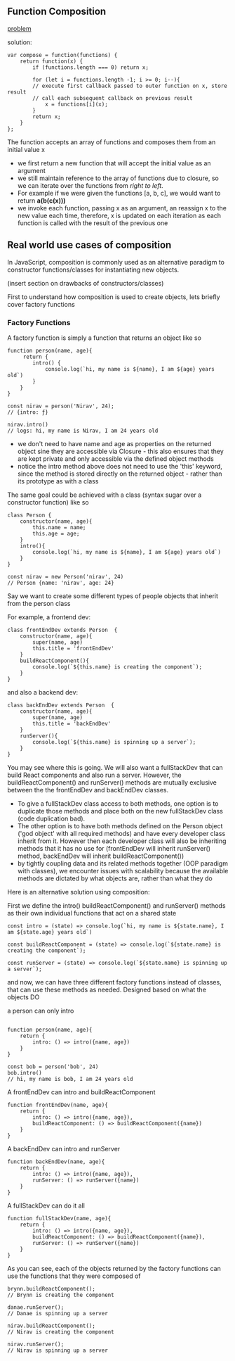 ## Function Composition

[problem](https://leetcode.com/problems/function-composition/?envType=study-plan-v2&envId=30-days-of-javascript)

solution:

```JS
var compose = function(functions) {
	return function(x) {
        if (functions.length === 0) return x;

        for (let i = functions.length -1; i >= 0; i--){
        // execute first callback passed to outer function on x, store result
        // call each subsequent callback on previous result
            x = functions[i](x);
        }
        return x;
    }
};
```

The function accepts an array of functions and composes them from an initial value x

- we first return a new function that will accept the initial value as an argument
- we still maintain reference to the array of functions due to closure, so we can iterate over the functions from _right to left_.
- For example if we were given the functions [a, b, c], we would want to return **a(b(c(x)))**
- we invoke each function, passing x as an argument, an reassign x to the new value each time, therefore, x is updated on each iteration as each function is called with the result of the previous one

## Real world use cases of composition

In JavaScript, composition is commonly used as an alternative paradigm to constructor functions/classes for instantiating new objects.

(insert section on drawbacks of constructors/classes)

First to understand how composition is used to create objects, lets briefly cover factory functions

### Factory Functions

A factory function is simply a function that returns an object like so

```JS
function person(name, age){
     return {
        intro() {
            console.log(`hi, my name is ${name}, I am ${age} years old`)
        }
    }
}

const nirav = person('Nirav', 24);
// {intro: ƒ}

nirav.intro()
// logs: hi, my name is Nirav, I am 24 years old
```

- we don't need to have name and age as properties on the returned object sine they are accessible via Closure - this also ensures that they are kept private and only accessible via the defined object methods
- notice the intro method above does not need to use the 'this' keyword, since the method is stored directly on the returned object - rather than its prototype as with a class

The same goal could be achieved with a class (syntax sugar over a constructor function) like so

```JS
class Person {
    constructor(name, age){
        this.name = name;
        this.age = age;
    }
    intro(){
        console.log(`hi, my name is ${name}, I am ${age} years old`)
    }
}

const nirav = new Person('nirav', 24)
// Person {name: 'nirav', age: 24}
```

Say we want to create some different types of people objects that inherit from the person class

For example, a frontend dev:

```JS
class frontEndDev extends Person  {
    constructor(name, age){
        super(name, age)
        this.title = 'frontEndDev'
    }
    buildReactComponent(){
        console.log(`${this.name} is creating the component`);
    }
}
```

and also a backend dev:

```JS
class backEndDev extends Person  {
    constructor(name, age){
        super(name, age)
        this.title = 'backEndDev'
    }
    runServer(){
        console.log(`${this.name} is spinning up a server`);
    }
}
```

You may see where this is going. We will also want a fullStackDev that can build React components and also run a server. However, the buildReactComponent() and runServer() methods are mutually exclusive between the the frontEndDev and backEndDev classes.

- To give a fullStackDev class access to both methods, one option is to duplicate those methods and place both on the new fullStackDev class (code duplication bad).
- The other option is to have both methods defined on the Person object ('god object' with all required methods) and have every developer class inherit from it. However then each developer class will also be inheriting methods that it has no use for (frontEndDev will inherit runServer() method, backEndDev will inherit buildReactComponent())
- by tightly coupling data and its related methods together (OOP paradigm with classes), we encounter issues with scalability because the available methods are dictated by what objects are, rather than what they do

Here is an alternative solution using composition:

First we define the intro() buildReactComponent() and runServer() methods as their own individual functions that act on a shared state

```JS
const intro = (state) => console.log(`hi, my name is ${state.name}, I am ${state.age} years old`)

const buildReactComponent = (state) => console.log(`${state.name} is creating the component`);

const runServer = (state) => console.log(`${state.name} is spinning up a server`);

```

and now, we can have three different factory functions instead of classes, that can use these methods as needed. Designed based on what the objects DO

a person can only intro

```JS

function person(name, age){
    return {
        intro: () => intro({name, age})
    }
}

const bob = person('bob', 24)
bob.intro()
// hi, my name is bob, I am 24 years old

```

A frontEndDev can intro and buildReactComponent

```JS
function frontEndDev(name, age){
    return {
        intro: () => intro({name, age}),
        buildReactComponent: () => buildReactComponent({name})
    }
}
```

A backEndDev can intro and runServer

```JS
function backEndDev(name, age){
    return {
        intro: () => intro({name, age}),
        runServer: () => runServer({name})
    }
}
```

A fullStackDev can do it all

```JS
function fullStackDev(name, age){
    return {
        intro: () => intro({name, age}),
        buildReactComponent: () => buildReactComponent({name}),
        runServer: () => runServer({name})
    }
}
```

As you can see, each of the objects returned by the factory functions can use the functions that they were composed of

```JS
brynn.buildReactComponent();
// Brynn is creating the component

danae.runServer();
// Danae is spinning up a server

nirav.buildReactComponent();
// Nirav is creating the component

nirav.runServer();
// Nirav is spinning up a server
```

